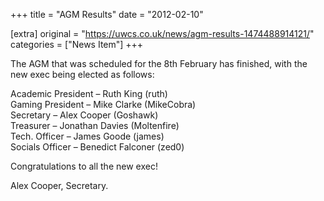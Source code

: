 +++
title = "AGM Results"
date = "2012-02-10"

[extra]
original = "https://uwcs.co.uk/news/agm-results-1474488914121/"    
categories = ["News Item"]
+++

The AGM that was scheduled for the 8th February has finished, with the new exec being elected as follows:

Academic President – Ruth King (ruth)  
Gaming President – Mike Clarke (MikeCobra)  
Secretary – Alex Cooper (Goshawk)  
Treasurer – Jonathan Davies (Moltenfire)  
Tech. Officer – James Goode (james)  
Socials Officer – Benedict Falconer (zed0)

Congratulations to all the new exec\!

Alex Cooper, Secretary.

